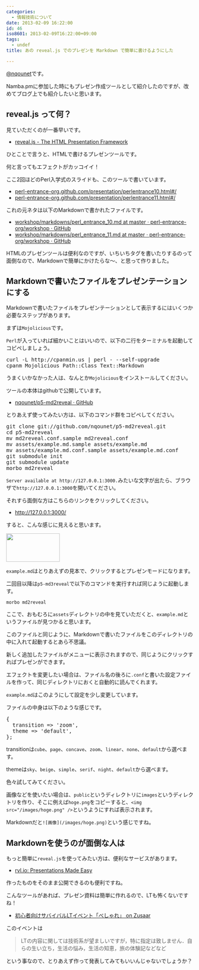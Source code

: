 ```yaml
---
categories:
  - 情報技術について
date: 2013-02-09 16:22:00
id: 46
iso8601: 2013-02-09T16:22:00+09:00
tags:
  - undef
title: あの reveal.js でのプレゼンを Markdown で簡単に書けるようにした

---
```


<p><a href="https://twitter.com/nqounet">@nqounet</a>です。</p>

<p>Namba.pmに参加した時にもプレゼン作成ツールとして紹介したのですが、改めてブログ上でも紹介したいと思います。</p>

<h2>reveal.js って何？</h2>

<p>見ていただくのが一番早いです。</p>

<ul>
<li><a href="http://lab.hakim.se/reveal-js/#/">reveal.js - The HTML Presentation Framework</a></li>
</ul>

<p>ひとことで言うと、HTMLで書けるプレゼンツールです。</p>

<p>何と言ってもエフェクトがカッコイイ！</p>

<p>ここ2回ほどのPerl入学式のスライドも、このツールで書いています。</p>

<ul>
<li><a href="http://www.perl-entrance.org/2012/handout/perlentrance10.html#/">perl-entrance-org.github.com/presentation/perlentrance10.html#/</a></li>
<li><a href="http://www.perl-entrance.org/2012/handout/perlentrance11.html#/">perl-entrance-org.github.com/presentation/perlentrance11.html#/</a></li>
</ul>

<p>これの元ネタは以下のMarkdownで書かれたファイルです。</p>

<ul>
<li><a href="https://github.com/perl-entrance-org/workshop/blob/master/markdowns/perl_entrance_10.md">workshop/markdowns/perl_entrance_10.md at master · perl-entrance-org/workshop · GitHub</a></li>
<li><a href="https://github.com/perl-entrance-org/workshop/blob/master/markdowns/perl_entrance_11.md">workshop/markdowns/perl_entrance_11.md at master · perl-entrance-org/workshop · GitHub</a></li>
</ul>

<p>HTMLのプレゼンツールは便利なのですが、いちいちタグを書いたりするのって面倒なので、Markdownで簡単にかけたらな〜、と思って作りました。</p>

<h2>Markdownで書いたファイルをプレゼンテーションにする</h2>

<p>Markdownで書いたファイルをプレゼンテーションとして表示するにはいくつか必要なステップがあります。</p>

<p>まずは<code>Mojolicious</code>です。</p>

<p><code>Perl</code>が入っていれば細かいことはいいので、以下の二行をターミナルを起動してコピペしましょう。</p>

<pre class="lang:shell">
curl -L http://cpanmin.us | perl - --self-upgrade
cpanm Mojolicious Path::Class Text::Markdown
</pre>

<p>うまくいかなかった人は、なんとか<code>Mojolicious</code>をインストールしてください。</p>

<p>ツールの本体はgithubで公開しています。</p>

<ul>
<li><a href="https://github.com/nqounet/p5-md2reveal">nqounet/p5-md2reveal · GitHub</a></li>
</ul>

<p>とりあえず使ってみたい方は、以下のコマンド群をコピペしてください。</p>

<pre class="lang:shell">
git clone git://github.com/nqounet/p5-md2reveal.git
cd p5-md2reveal
mv md2reveal.conf.sample md2reveal.conf
mv assets/example.md.sample assets/example.md
mv assets/example.md.conf.sample assets/example.md.conf
git submodule init
git submodule update
morbo md2reveal
</pre>

<p><code>Server available at http://127.0.0.1:3000.</code>みたいな文字が出たら、ブラウザで<code>http://127.0.0.1:3000</code>を開いてください。</p>

<p>それすら面倒な方はこちらのリンクをクリックしてください。</p>

<ul>
<li><a href="http://127.0.0.1:3000/">http://127.0.0.1:3000/</a></li>
</ul>

<p>すると、こんな感じに見えると思います。</p>

<p><img src="https://lh6.googleusercontent.com/-AUcCme1Ng6o/URXudi_OCII/AAAAAAAAAW4/8IWVWgXlbMs/s144/toppage.png" height="76" width="144" /></p>

<p><code>example.md</code>はとりあえずの見本で、クリックするとプレゼンモードになります。</p>

<p>二回目以降は<code>p5-md3reveal</code>で以下のコマンドを実行すれば同じように起動します。</p>

<pre><code>morbo md2reveal
</code></pre>

<p>ここで、おもむろに<code>assets</code>ディレクトリの中を見ていただくと、<code>example.md</code>というファイルが見つかると思います。</p>

<p>このファイルと同じように、Markdownで書いたファイルをこのディレクトリの中に入れて起動するとあら不思議。</p>

<p>新しく追加したファイルがメニューに表示されますので、同じようにクリックすればプレゼンができます。</p>

<p>エフェクトを変更したい場合は、ファイル名の後ろに<code>.conf</code>と書いた設定ファイルを作って、同じディレクトリにおくと自動的に読んでくれます。</p>

<p><code>example.md</code>はこのようにして設定を少し変更しています。</p>

<p>ファイルの中身は以下のような感じです。</p>

<pre class="lang:perl">
{
  transition => 'zoom',
  theme => 'default',
};
</pre>

<p>transitionは<code>cube</code>、<code>page</code>、<code>concave</code>、<code>zoom</code>、<code>linear</code>、<code>none</code>、<code>default</code>から選べます。</p>

<p>themeは<code>sky</code>、<code>beige</code>、<code>simple</code>、<code>serif</code>、<code>night</code>、<code>default</code>から選べます。</p>

<p>色々試してみてください。</p>

<p>画像などを使いたい場合は、<code>public</code>というディレクトリに<code>images</code>というディレクトリを作り、そこに例えば<code>hoge.png</code>をコピーすると、<code>&lt;img src="/images/hoge.png" /&gt;</code>というようにすれば表示されます。</p>

<p>Markdownだと<code>![画像](/images/hoge.png)</code>という感じですね。</p>

<h2>Markdownを使うのが面倒な人は</h2>

<p>もっと簡単に<code>reveal.js</code>を使ってみたい方は、便利なサービスがあります。</p>

<ul>
<li><a href="http://www.rvl.io/">rvl.io: Presentations Made Easy</a></li>
</ul>

<p>作ったものをそのまま公開できるのも便利ですね。</p>

<p>こんなツールがあれば、プレゼン資料は簡単に作れるので、LTも怖くないですね！</p>

<ul>
<li><a href="http://www.zusaar.com/event/510058">初心者向けサバイバルLTイベント「べしゃれ」 on Zusaar</a></li>
</ul>

<p>このイベントは</p>

<blockquote>
  <p>LTの内容に関しては技術系が望ましいですが，特に指定は致しません．自らの生い立ち，生活の悩み，生活の知恵，旅の体験記などなど</p>
</blockquote>

<p>という事なので、とりあえず作って発表してみてもいいんじゃないでしょうか？</p>
    	